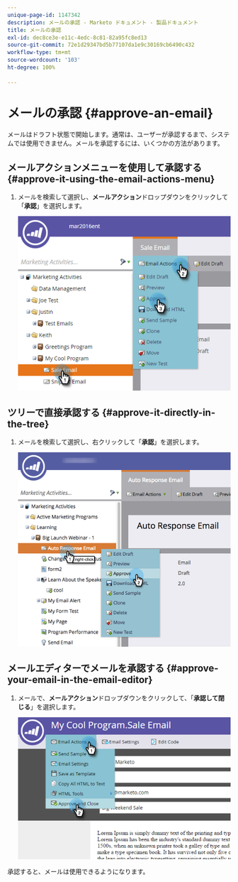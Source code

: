 ```yaml
---
unique-page-id: 1147342
description: メールの承認 - Marketo ドキュメント - 製品ドキュメント
title: メールの承認
exl-id: dec8ce3e-e11c-4edc-8c81-82a95fc8ed13
source-git-commit: 72e1d29347bd5b77107da1e9c30169cb6490c432
workflow-type: tm+mt
source-wordcount: '103'
ht-degree: 100%

---
```


# メールの承認 {#approve-an-email}

メールはドラフト状態で開始します。通常は、ユーザーが承認するまで、システムでは使用できません。メールを承認するには、いくつかの方法があります。

## メールアクションメニューを使用して承認する {#approve-it-using-the-email-actions-menu}

1. メールを検索して選択し、**メールアクション**&#x200B;ドロップダウンをクリックして「**承認**」を選択します。

   ![](assets/one.png)

## ツリーで直接承認する {#approve-it-directly-in-the-tree}

1. メールを検索して選択し、右クリックして「**承認**」を選択します。

   ![](assets/approveemail.png)

## メールエディターでメールを承認する {#approve-your-email-in-the-email-editor}

1. メールで、**メールアクション**&#x200B;ドロップダウンをクリックして、「**承認して閉じる**」を選択します。

   ![](assets/three.png)

承認すると、メールは使用できるようになります。
